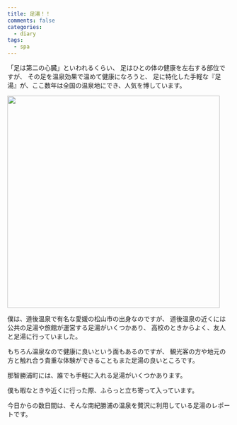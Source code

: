 ```yaml
---
title: 足湯！！
comments: false
categories:
  - diary
tags:
  - spa
---
```


「足は第二の心臓」といわれるくらい、
足はひとの体の健康を左右する部位ですが、
その足を温泉効果で温めて健康になろうと、
足に特化した手軽な『足湯』が、ここ数年は全国の温泉地にでき、人気を博しています。

<img src="/img/uploads/2009/09/foot-spa.jpg" width="480" />

僕は、道後温泉で有名な愛媛の松山市の出身なのですが、
道後温泉の近くには公共の足湯や旅館が運営する足湯がいくつかあり、
高校のときからよく、友人と足湯に行っていました。

もちろん温泉なので健康に良いという面もあるのですが、
観光客の方や地元の方と触れ合う貴重な体験ができることもまた足湯の良いところです。

那智勝浦町には、誰でも手軽に入れる足湯がいくつかあります。

僕も暇なときや近くに行った際、ふらっと立ち寄って入っています。

今日からの数日間は、そんな南紀勝浦の温泉を贅沢に利用している足湯のレポートです。
